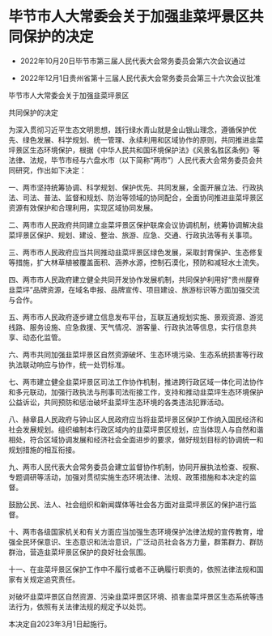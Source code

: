 # 毕节市人大常委会关于加强韭菜坪景区共同保护的决定

- 2022年10月20日毕节市第三届人民代表大会常务委员会第六次会议通过

- 2022年12月1日贵州省第十三届人民代表大会常务委员会第三十六次会议批准

<!-- INFO END -->

毕节市人大常委会关于加强韭菜坪景区

共同保护的决定

为深入贯彻习近平生态文明思想，践行绿水青山就是金山银山理念，遵循保护优先、绿色发展、科学规划、统一管理、永续利用和区域协作的原则，共同推进韭菜坪景区生态环境保护，根据《中华人民共和国环境保护法》《风景名胜区条例》等法律、法规，毕节市经与六盘水市（以下简称“两市”）人民代表大会常务委员会共同研究，作出如下决定：

一、两市坚持统筹协调、科学规划、保护优先、共同发展，全面开展立法、行政执法、司法、普法、监督和规划、防治等领域的协同配合，全面协同推进韭菜坪景区资源有效保护和合理利用，实现区域协同发展。

二、两市市人民政府共同建立韭菜坪景区保护联席会议协调机制，统筹协调解决韭菜坪景区保护、规划、建设、整治、旅游、应急、交通、行政执法等有关事项。

三、两市市人民政府应当共同推动韭菜坪景区绿色发展，采取封育保护、生态修复等措施，扩大林草植被覆盖面积、涵养水源，控制石漠化，预防和减轻水土流失。

四、两市市人民政府建立健全共同开发协作发展机制，共同保护利用好“贵州屋脊韭菜坪”品牌资源，在域名申报、品牌宣传、项目建设、旅游标识等方面加强交流与合作。

五、两市市人民政府逐步建立信息发布平台，互联互通规划实施、景观资源、游览线路、服务设施、应急救援、天气情况、游客量、行政执法等信息，实行信息共享、动态化监管。

六、两市共同加强韭菜坪景区自然资源破坏、生态环境污染、生态系统损害等行政执法联动响应与协作，统一处罚标准。

七、两市建立健全韭菜坪景区司法工作协作机制，推进跨行政区域一体化司法协作和多元联动，加强行政执法与刑事司法衔接工作，支持和推动韭菜坪生态环境保护公益诉讼，共同预防和惩治破坏韭菜坪生态环境的各类违法犯罪活动。

八、赫章县人民政府与钟山区人民政府应当将韭菜坪景区保护工作纳入国民经济和社会发展规划。组织编制本行政区域内的韭菜坪景区规划，应当体现人与自然和谐相处，符合区域协调发展和经济社会全面进步的要求，做好规划目标的协调统一和规划措施的相互衔接。

九、两市人民代表大会常务委员会建立监督协作机制，协同开展执法检查、视察、专题调研等活动，加强对贯彻实施生态环境法律、法规、政策措施和本决定的监督。

鼓励公民、法人、社会组织和新闻媒体等社会各方面对韭菜坪景区的保护进行监督。

十、两市各级国家机关和有关方面应当加强生态环境保护法律法规的宣传教育，增强全民环保意识、生态意识和法治意识，广泛动员社会各方力量，群策群力、群防群治，营造韭菜坪景区保护的良好社会氛围。

十一、在韭菜坪景区保护工作中不履行或者不正确履行职责的，依照法律法规和国家有关规定追究责任。

对破坏韭菜坪景区自然资源、污染韭菜坪景区环境、损害韭菜坪景区生态系统等违法行为，依照有关法律法规的规定予以处罚。

本决定自2023年3月1日起施行。
